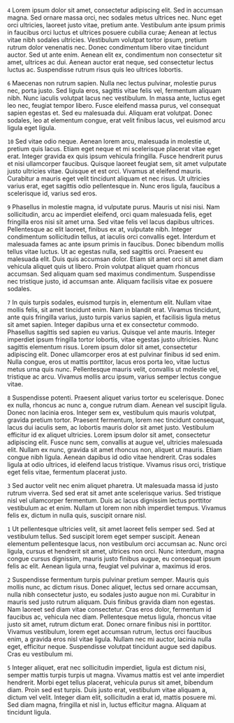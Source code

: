 <!--
Author: www.lipsum.com
Description: This is a big blob of text to let you play with big movement shortcuts, remember:
    gg: file top
    G: file bottom
    C-u: up by half page
    C-d: down by half page
Objective: Move through the file, try to put your cursor on all numbers in order and
    go back in order WITHOUT using the arrow keys. Also try to avoid spamming jk.
-->

`4` Lorem ipsum dolor sit amet, consectetur adipiscing elit. Sed in accumsan magna.
Sed ornare massa orci, nec sodales metus ultrices nec. Nunc eget orci ultricies,
laoreet justo vitae, pretium ante. Vestibulum ante ipsum primis in faucibus orci
luctus et ultrices posuere cubilia curae; Aenean at lectus vitae nibh sodales ultricies.
Vestibulum volutpat tortor ipsum, pretium rutrum dolor venenatis nec. Donec condimentum
libero vitae tincidunt auctor. Sed ut ante enim. Aenean elit ex, condimentum non
consectetur sit amet, ultrices ac dui. Aenean auctor erat neque, sed consectetur
lectus luctus ac. Suspendisse rutrum risus quis leo ultrices lobortis.

`6` Maecenas non rutrum sapien. Nulla nec lectus pulvinar, molestie purus nec, porta
justo. Sed ligula eros, sagittis vitae felis vel, fermentum aliquam nibh. Nunc iaculis
volutpat lacus nec vestibulum. In massa ante, luctus eget leo nec, feugiat tempor
libero. Fusce eleifend massa purus, vel consequat sapien egestas et. Sed eu malesuada
dui. Aliquam erat volutpat. Donec sodales, leo at elementum congue, erat velit finibus
lacus, vel euismod arcu ligula eget ligula.

`10` Sed vitae odio neque. Aenean lorem arcu, malesuada in molestie ut, pretium quis lacus.
Etiam eget neque et mi scelerisque placerat vitae eget erat. Integer gravida ex quis
ipsum vehicula fringilla. Fusce hendrerit purus et nisi ullamcorper faucibus. Quisque
laoreet feugiat sem, sit amet vulputate justo ultricies vitae. Quisque et est orci.
Vivamus at eleifend mauris. Curabitur a mauris eget velit tincidunt aliquam et nec
risus. Ut ultricies varius erat, eget sagittis odio pellentesque in. Nunc eros ligula,
faucibus a scelerisque id, varius sed eros.

`9` Phasellus in molestie magna, id vulputate purus. Mauris ut nisi nisi. Nam sollicitudin,
arcu ac imperdiet eleifend, orci quam malesuada felis, eget fringilla eros nisi sit
amet urna. Sed vitae felis vel lacus dapibus ultrices. Pellentesque ac elit laoreet,
finibus ex at, vulputate nibh. Integer condimentum sollicitudin tellus, at iaculis
orci convallis eget. Interdum et malesuada fames ac ante ipsum primis in faucibus.
Donec bibendum mollis tellus vitae luctus. Ut ac egestas nulla, sed sagittis orci.
Praesent eu malesuada elit. Duis quis accumsan dolor. Etiam sit amet orci sit amet
diam vehicula aliquet quis ut libero. Proin volutpat aliquet quam rhoncus accumsan.
Sed aliquam quam sed maximus condimentum. Suspendisse nec tristique justo, id accumsan
ante. Aliquam facilisis vitae ex posuere sodales.

`7` In quis turpis sodales, euismod turpis in, elementum elit. Nullam vitae mollis felis,
sit amet tincidunt enim. Nam in blandit erat. Vivamus tincidunt, ante quis fringilla
varius, justo turpis varius sapien, et facilisis ligula metus sit amet sapien. Integer
dapibus urna et ex consectetur commodo. Phasellus sagittis sed sapien eu varius.
Quisque vel ante mauris. Integer imperdiet ipsum fringilla tortor lobortis, vitae
egestas justo ultricies. Nunc sagittis elementum risus. Lorem ipsum dolor sit amet,
consectetur adipiscing elit. Donec ullamcorper eros at est pulvinar finibus id sed
enim. Nulla congue, eros ut mattis porttitor, lacus eros porta leo, vitae luctus
metus urna quis nunc. Pellentesque mauris velit, convallis ut molestie vel, tristique
ac arcu. Vivamus mollis arcu ipsum, varius semper lectus congue vitae.

`8` Suspendisse potenti. Praesent aliquet varius tortor eu scelerisque. Donec ex nulla,
rhoncus ac nunc a, congue rutrum diam. Aenean vel suscipit ligula. Donec non lacinia
eros. Integer sem ex, vestibulum quis mauris volutpat, gravida pretium tortor. Praesent
fermentum, lorem nec tincidunt consequat, lacus dui iaculis sem, ac lobortis mauris
dolor sit amet justo. Vestibulum efficitur id ex aliquet ultricies. Lorem ipsum dolor
sit amet, consectetur adipiscing elit. Fusce nunc sem, convallis at augue vel, ultricies
malesuada elit. Nullam ex nunc, gravida sit amet rhoncus non, aliquet ut mauris.
Etiam congue nibh ligula. Aenean dapibus id odio vitae hendrerit. Cras sodales ligula
at odio ultrices, id eleifend lacus tristique. Vivamus risus orci, tristique eget
felis vitae, fermentum placerat justo.

`3` Sed auctor velit nec enim aliquet pharetra. Ut malesuada massa id justo rutrum viverra.
Sed sed erat sit amet ante scelerisque varius. Sed tristique nisl vel ullamcorper
fermentum. Duis ac lacus dignissim lectus porttitor vestibulum ac et enim. Nullam
ut lorem non nibh imperdiet tempus. Vivamus felis ex, dictum in nulla quis, suscipit
ornare nisl.

`1` Ut pellentesque ultricies velit, sit amet laoreet felis semper sed. Sed at vestibulum
tellus. Sed suscipit lorem eget semper suscipit. Aenean elementum pellentesque lacus,
non vestibulum orci accumsan ac. Nunc orci ligula, cursus et hendrerit sit amet,
ultrices non orci. Nunc interdum, magna congue cursus dignissim, mauris justo finibus
augue, eu consequat ipsum felis ac elit. Aenean ligula urna, feugiat vel pulvinar
a, maximus id eros.

`2` Suspendisse fermentum turpis pulvinar pretium semper. Mauris quis mollis nunc, ac
dictum risus. Donec aliquet, lectus sed ornare accumsan, nulla nibh consectetur justo,
eu sodales justo augue non mi. Curabitur in mauris sed justo rutrum aliquam. Duis
finibus gravida diam non egestas. Nam laoreet sed diam vitae consectetur. Cras eros
dolor, fermentum id faucibus ac, vehicula nec diam. Pellentesque metus ligula, rhoncus
vitae justo sit amet, rutrum dictum erat. Donec ornare finibus nisi in porttitor.
Vivamus vestibulum, lorem eget accumsan rutrum, lectus orci faucibus enim, a gravida
eros nisl vitae ligula. Nullam nec mi auctor, lacinia nulla eget, efficitur neque.
Suspendisse volutpat tincidunt augue sed dapibus. Cras eu vestibulum mi.

`5` Integer aliquet, erat nec sollicitudin imperdiet, ligula est dictum nisi, semper
mattis turpis turpis ut magna. Vivamus mattis est vel ante imperdiet hendrerit. Morbi
eget tellus placerat, vehicula purus sit amet, bibendum diam. Proin sed est turpis.
Duis justo erat, vestibulum vitae aliquam a, dictum vel velit. Integer diam elit,
sollicitudin a erat id, mattis posuere mi. Sed diam magna, fringilla et nisl in,
luctus efficitur magna. Aliquam at tincidunt ligula.
